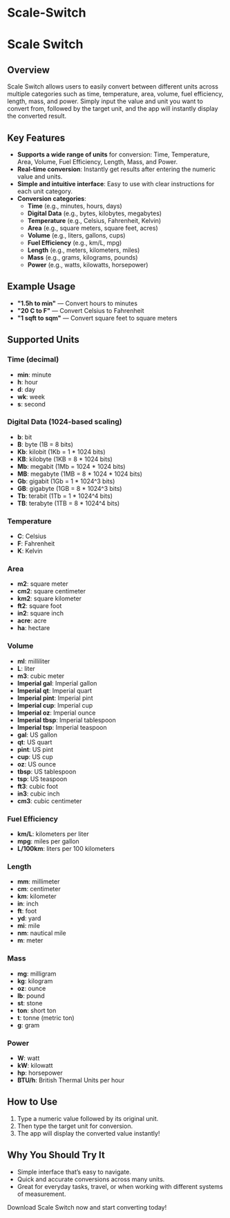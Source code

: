 # Scale-Switch
# Scale Switch

## Overview
Scale Switch allows users to easily convert between different units across multiple categories such as time, temperature, area, volume, fuel efficiency, length, mass, and power. Simply input the value and unit you want to convert from, followed by the target unit, and the app will instantly display the converted result.

## Key Features
- **Supports a wide range of units** for conversion: Time, Temperature, Area, Volume, Fuel Efficiency, Length, Mass, and Power.
- **Real-time conversion**: Instantly get results after entering the numeric value and units.
- **Simple and intuitive interface**: Easy to use with clear instructions for each unit category.
- **Conversion categories**:
    - **Time** (e.g., minutes, hours, days)
    - **Digital Data** (e.g., bytes, kilobytes, megabytes)
    - **Temperature** (e.g., Celsius, Fahrenheit, Kelvin)
    - **Area** (e.g., square meters, square feet, acres)
    - **Volume** (e.g., liters, gallons, cups)
    - **Fuel Efficiency** (e.g., km/L, mpg)
    - **Length** (e.g., meters, kilometers, miles)
    - **Mass** (e.g., grams, kilograms, pounds)
    - **Power** (e.g., watts, kilowatts, horsepower)

## Example Usage
- **"1.5h to min"** — Convert hours to minutes
- **"20 C to F"** — Convert Celsius to Fahrenheit
- **"1 sqft to sqm"** — Convert square feet to square meters

## Supported Units

### Time (decimal)
- **min**: minute
- **h**: hour
- **d**: day
- **wk**: week
- **s**: second

### Digital Data (1024-based scaling)
- **b**: bit
- **B**: byte (1B = 8 bits)
- **Kb**: kilobit (1Kb = 1 * 1024 bits)
- **KB**: kilobyte (1KB = 8 * 1024 bits)
- **Mb**: megabit (1Mb = 1024 * 1024 bits)
- **MB**: megabyte (1MB = 8 * 1024 * 1024 bits)
- **Gb**: gigabit (1Gb = 1 * 1024^3 bits)
- **GB**: gigabyte (1GB = 8 * 1024^3 bits)
- **Tb**: terabit (1Tb = 1 * 1024^4 bits)
- **TB**: terabyte (1TB = 8 * 1024^4 bits)

### Temperature
- **C**: Celsius
- **F**: Fahrenheit
- **K**: Kelvin

### Area
- **m2**: square meter
- **cm2**: square centimeter
- **km2**: square kilometer
- **ft2**: square foot
- **in2**: square inch
- **acre**: acre
- **ha**: hectare

### Volume
- **ml**: milliliter
- **L**: liter
- **m3**: cubic meter
- **Imperial gal**: Imperial gallon
- **Imperial qt**: Imperial quart
- **Imperial pint**: Imperial pint
- **Imperial cup**: Imperial cup
- **Imperial oz**: Imperial ounce
- **Imperial tbsp**: Imperial tablespoon
- **Imperial tsp**: Imperial teaspoon
- **gal**: US gallon
- **qt**: US quart
- **pint**: US pint
- **cup**: US cup
- **oz**: US ounce
- **tbsp**: US tablespoon
- **tsp**: US teaspoon
- **ft3**: cubic foot
- **in3**: cubic inch
- **cm3**: cubic centimeter

### Fuel Efficiency
- **km/L**: kilometers per liter
- **mpg**: miles per gallon
- **L/100km**: liters per 100 kilometers

### Length
- **mm**: millimeter
- **cm**: centimeter
- **km**: kilometer
- **in**: inch
- **ft**: foot
- **yd**: yard
- **mi**: mile
- **nm**: nautical mile
- **m**: meter

### Mass
- **mg**: milligram
- **kg**: kilogram
- **oz**: ounce
- **lb**: pound
- **st**: stone
- **ton**: short ton
- **t**: tonne (metric ton)
- **g**: gram

### Power
- **W**: watt
- **kW**: kilowatt
- **hp**: horsepower
- **BTU/h**: British Thermal Units per hour

## How to Use
1. Type a numeric value followed by its original unit.
2. Then type the target unit for conversion.
3. The app will display the converted value instantly!

## Why You Should Try It
- Simple interface that’s easy to navigate.
- Quick and accurate conversions across many units.
- Great for everyday tasks, travel, or when working with different systems of measurement.

Download Scale Switch now and start converting today!
